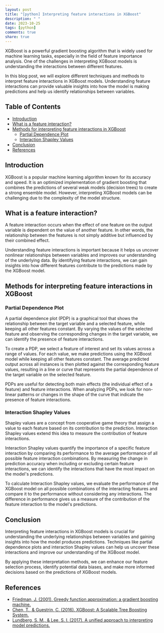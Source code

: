 ```yaml
---
layout: post
title: "[python] Interpreting feature interactions in XGBoost"
description: " "
date: 2023-10-25
tags: [python]
comments: true
share: true
---
```


XGBoost is a powerful gradient boosting algorithm that is widely used for machine learning tasks, especially in the field of feature importance analysis. One of the challenges in interpreting XGBoost models is understanding the interactions between different features.

In this blog post, we will explore different techniques and methods to interpret feature interactions in XGBoost models. Understanding feature interactions can provide valuable insights into how the model is making predictions and help us identify relationships between variables.

## Table of Contents
- [Introduction](#introduction)
- [What is a feature interaction?](#what-is-a-feature-interaction)
- [Methods for interpreting feature interactions in XGBoost](#methods-for-interpreting-feature-interactions-in-xgboost)
  - [Partial Dependence Plot](#partial-dependence-plot)
  - [Interaction Shapley Values](#interaction-shapley-values)
- [Conclusion](#conclusion)
- [References](#references)

## Introduction
XGBoost is a popular machine learning algorithm known for its accuracy and speed. It is an optimized implementation of gradient boosting that combines the predictions of several weak models (decision trees) to create a strong ensemble model. However, interpreting XGBoost models can be challenging due to the complexity of the model structure.

## What is a feature interaction?
A feature interaction occurs when the effect of one feature on the output variable is dependent on the value of another feature. In other words, the relationship between the features is not simply additive but influenced by their combined effect.

Understanding feature interactions is important because it helps us uncover nonlinear relationships between variables and improves our understanding of the underlying data. By identifying feature interactions, we can gain insights into how different features contribute to the predictions made by the XGBoost model.

## Methods for interpreting feature interactions in XGBoost

### Partial Dependence Plot
A partial dependence plot (PDP) is a graphical tool that shows the relationship between the target variable and a selected feature, while keeping all other features constant. By varying the values of the selected feature and observing the corresponding changes in the target variable, we can identify the presence of feature interactions.

To create a PDP, we select a feature of interest and set its values across a range of values. For each value, we make predictions using the XGBoost model while keeping all other features constant. The average predicted output across all instances is then plotted against the corresponding feature values, resulting in a line or curve that represents the partial dependence of the target variable on the selected feature.

PDPs are useful for detecting both main effects (the individual effect of a feature) and feature interactions. When analyzing PDPs, we look for non-linear patterns or changes in the shape of the curve that indicate the presence of feature interactions.

### Interaction Shapley Values
Shapley values are a concept from cooperative game theory that assign a value to each feature based on its contribution to the prediction. Interaction Shapley values extend this idea to measure the contribution of feature interactions.

Interaction Shapley values quantify the importance of a specific feature interaction by comparing its performance to the average performance of all possible feature interaction combinations. By measuring the change in prediction accuracy when including or excluding certain feature interactions, we can identify the interactions that have the most impact on the model's predictions.

To calculate Interaction Shapley values, we evaluate the performance of the XGBoost model on all possible combinations of the interacting features and compare it to the performance without considering any interactions. The difference in performance gives us a measure of the contribution of the feature interaction to the model's predictions.

## Conclusion
Interpreting feature interactions in XGBoost models is crucial for understanding the underlying relationships between variables and gaining insights into how the model produces predictions. Techniques like partial dependence plots and interaction Shapley values can help us uncover these interactions and improve our understanding of the XGBoost model.

By applying these interpretation methods, we can enhance our feature selection process, identify potential data biases, and make more informed decisions based on the predictions of XGBoost models.

## References
- [Friedman, J. (2001). Greedy function approximation: a gradient boosting machine.](https://statweb.stanford.edu/~jhf/ftp/trebst.pdf)
- [Chen, T., & Guestrin, C. (2016). XGBoost: A Scalable Tree Boosting System.](https://arxiv.org/pdf/1603.02754.pdf)
- [Lundberg, S. M., & Lee, S. I. (2017). A unified approach to interpreting model predictions.](https://arxiv.org/pdf/1705.07874.pdf)